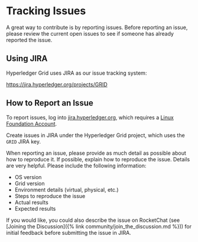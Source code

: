 # Tracking Issues

<!--
  Copyright (c) 2018-2019, Bitwise IO, Inc.
  Copyright (c) 2015-2017, Intel Corporation.
  Licensed under Creative Commons Attribution 4.0 International License
  https://creativecommons.org/licenses/by/4.0/
-->

A great way to contribute is by reporting issues. Before reporting an issue,
please review the current open issues to see if someone has already reported
the issue.

## Using JIRA

Hyperledger Grid uses JIRA as our issue tracking system:

<https://jira.hyperledger.org/projects/GRID>

## How to Report an Issue

To report issues, log into [jira.hyperledger.org](https://jira.hyperledger.org),
which requires a
[Linux Foundation Account](https://identity.linuxfoundation.org/).

Create issues in JIRA under the Hyperledger Grid project, which uses the
`GRID` JIRA key.

When reporting an issue, please provide as much detail as possible about how to
reproduce it. If possible, explain how to reproduce the issue.  Details are
very helpful. Please include the following information:

* OS version
* Grid version
* Environment details (virtual, physical, etc.)
* Steps to reproduce the issue
* Actual results
* Expected results

If you would like, you could also describe the issue on RocketChat (see
[Joining the Discussion]({% link community/join_the_discussion.md %}))
for initial feedback before submitting the issue in JIRA.
